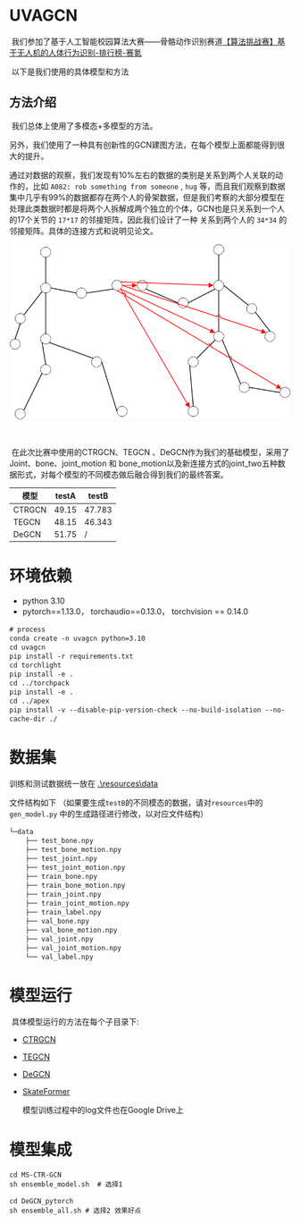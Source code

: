 # UVAGCN

​	我们参加了基于人工智能校园算法大赛——骨骼动作识别赛道[【算法挑战赛】基于无人机的人体行为识别-排行榜-赛氪](http://bdc.saikr.com/c/rl/50186?t=2)	

​	以下是我们使用的具体模型和方法

## 方法介绍

​	我们总体上使用了多模态+多模型的方法。

​	另外，我们使用了一种具有创新性的GCN建图方法，在每个模型上面都能得到很大的提升。

​	通过对数据的观察，我们发现有10%左右的数据的类别是关系到两个人关联的动作的，比如 `A082: rob something from someone` , `hug` 等，而且我们观察到数据集中几乎有99%的数据都存在两个人的骨架数据，但是我们考察的大部分模型在处理此类数据时都是将两个人拆解成两个独立的个体，GCN也是只关系到一个人的17个关节的 `17*17` 的邻接矩阵，因此我们设计了一种 关系到两个人的 `34*34` 的邻接矩阵。具体的连接方式和说明见论文。

![image-20241110122305550](img/image-20241110122305550.png)

​	

​	在此次比赛中使用的CTRGCN、TEGCN 、DeGCN作为我们的基础模型，采用了Joint、bone、joint_motion 和 bone_motion以及新连接方式的joint_two五种数据形式，对每个模型的不同模态做后融合得到我们的最终答案。

| 模型   | testA | testB  |
| ------ | ----- | ------ |
| CTRGCN | 49.15 | 47.783 |
| TEGCN  | 48.15 | 46.343 |
| DeGCN  | 51.75 | /      |

# 环境依赖

+ python 3.10
+ pytorch==1.13.0， torchaudio==0.13.0， torchvision == 0.14.0

```
# process
conda create -n uvagcn python=3.10
cd uvagcn
pip install -r requirements.txt
cd torchlight
pip install -e .
cd ../torchpack
pip install -e .
cd ../apex
pip install -v --disable-pip-version-check --no-build-isolation --no-cache-dir ./
```

# 数据集

训练和测试数据统一放在 [.\resources\data](.\resources\data)

文件结构如下 （如果要生成`testB`的不同模态的数据，请对`resources`中的`gen_model.py` 中的生成路径进行修改，以对应文件结构）

```
└─data
    ├── test_bone.npy
    ├── test_bone_motion.npy
    ├── test_joint.npy
    ├── test_joint_motion.npy
	├── train_bone.npy
	├── train_bone_motion.npy
	├── train_joint.npy
    ├── train_joint_motion.npy
    ├── train_label.npy
    ├── val_bone.npy
    ├── val_bone_motion.npy
    ├── val_joint.npy
    ├── val_joint_motion.npy
    └── val_label.npy
```

# 模型运行

​	具体模型运行的方法在每个子目录下:

+ [CTRGCN](./MS-CTR-GCN)        

+ [TEGCN](.\TE-GCN)

+ [DeGCN](.\DeGCN_pytorch)

+ [SkateFormer](SkateFormer)

  模型训练过程中的log文件也在Google Drive上

# 模型集成

```
cd MS-CTR-GCN
sh ensemble_model.sh  # 选择1
```

```
cd DeGCN_pytorch
sh ensemble_all.sh # 选择2 效果好点
```

